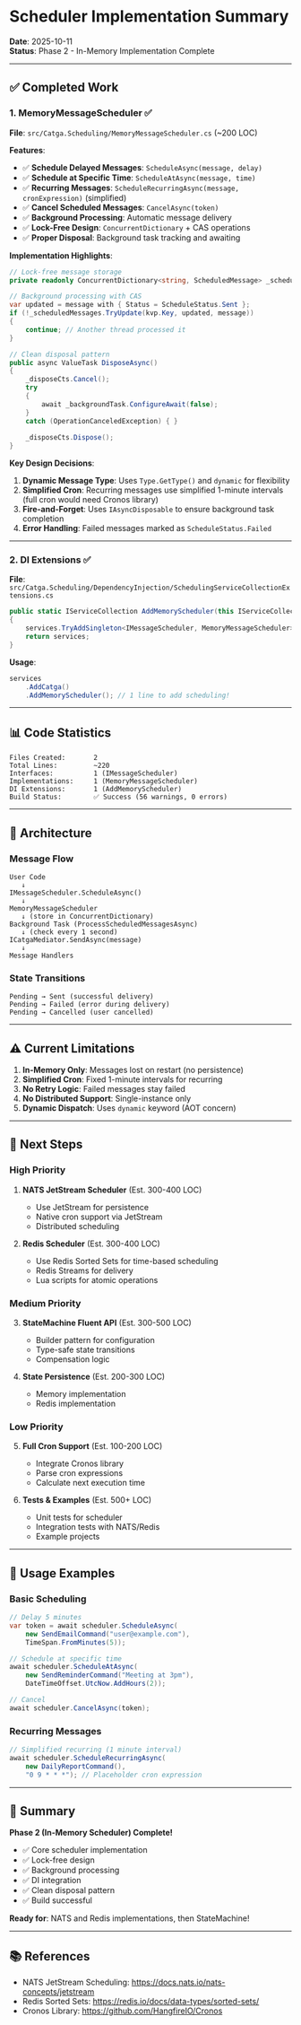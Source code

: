# Scheduler Implementation Summary

**Date**: 2025-10-11  
**Status**: Phase 2 - In-Memory Implementation Complete

---

## ✅ Completed Work

### 1. **MemoryMessageScheduler** ✅

**File**: `src/Catga.Scheduling/MemoryMessageScheduler.cs` (~200 LOC)

**Features**:
- ✅ **Schedule Delayed Messages**: `ScheduleAsync(message, delay)`
- ✅ **Schedule at Specific Time**: `ScheduleAtAsync(message, time)`
- ✅ **Recurring Messages**: `ScheduleRecurringAsync(message, cronExpression)` (simplified)
- ✅ **Cancel Scheduled Messages**: `CancelAsync(token)`
- ✅ **Background Processing**: Automatic message delivery
- ✅ **Lock-Free Design**: `ConcurrentDictionary` + CAS operations
- ✅ **Proper Disposal**: Background task tracking and awaiting

**Implementation Highlights**:
```csharp
// Lock-free message storage
private readonly ConcurrentDictionary<string, ScheduledMessage> _scheduledMessages = new();

// Background processing with CAS
var updated = message with { Status = ScheduleStatus.Sent };
if (!_scheduledMessages.TryUpdate(kvp.Key, updated, message))
{
    continue; // Another thread processed it
}

// Clean disposal pattern
public async ValueTask DisposeAsync()
{
    _disposeCts.Cancel();
    try
    {
        await _backgroundTask.ConfigureAwait(false);
    }
    catch (OperationCanceledException) { }
    
    _disposeCts.Dispose();
}
```

**Key Design Decisions**:
1. **Dynamic Message Type**: Uses `Type.GetType()` and `dynamic` for flexibility
2. **Simplified Cron**: Recurring messages use simplified 1-minute intervals (full cron would need Cronos library)
3. **Fire-and-Forget**: Uses `IAsyncDisposable` to ensure background task completion
4. **Error Handling**: Failed messages marked as `ScheduleStatus.Failed`

---

### 2. **DI Extensions** ✅

**File**: `src/Catga.Scheduling/DependencyInjection/SchedulingServiceCollectionExtensions.cs`

```csharp
public static IServiceCollection AddMemoryScheduler(this IServiceCollection services)
{
    services.TryAddSingleton<IMessageScheduler, MemoryMessageScheduler>();
    return services;
}
```

**Usage**:
```csharp
services
    .AddCatga()
    .AddMemoryScheduler(); // 1 line to add scheduling!
```

---

## 📊 Code Statistics

```
Files Created:       2
Total Lines:         ~220
Interfaces:          1 (IMessageScheduler)
Implementations:     1 (MemoryMessageScheduler)
DI Extensions:       1 (AddMemoryScheduler)
Build Status:        ✅ Success (56 warnings, 0 errors)
```

---

## 🎯 Architecture

### Message Flow

```
User Code
   ↓
IMessageScheduler.ScheduleAsync()
   ↓
MemoryMessageScheduler
   ↓ (store in ConcurrentDictionary)
Background Task (ProcessScheduledMessagesAsync)
   ↓ (check every 1 second)
ICatgaMediator.SendAsync(message)
   ↓
Message Handlers
```

### State Transitions

```
Pending → Sent (successful delivery)
Pending → Failed (error during delivery)
Pending → Cancelled (user cancelled)
```

---

## ⚠️ Current Limitations

1. **In-Memory Only**: Messages lost on restart (no persistence)
2. **Simplified Cron**: Fixed 1-minute intervals for recurring
3. **No Retry Logic**: Failed messages stay failed
4. **No Distributed Support**: Single-instance only
5. **Dynamic Dispatch**: Uses `dynamic` keyword (AOT concern)

---

## 🚀 Next Steps

### High Priority
1. **NATS JetStream Scheduler** (Est. 300-400 LOC)
   - Use JetStream for persistence
   - Native cron support via JetStream
   - Distributed scheduling

2. **Redis Scheduler** (Est. 300-400 LOC)
   - Use Redis Sorted Sets for time-based scheduling
   - Redis Streams for delivery
   - Lua scripts for atomic operations

### Medium Priority
3. **StateMachine Fluent API** (Est. 300-500 LOC)
   - Builder pattern for configuration
   - Type-safe state transitions
   - Compensation logic

4. **State Persistence** (Est. 200-300 LOC)
   - Memory implementation
   - Redis implementation

### Low Priority
5. **Full Cron Support** (Est. 100-200 LOC)
   - Integrate Cronos library
   - Parse cron expressions
   - Calculate next execution time

6. **Tests & Examples** (Est. 500+ LOC)
   - Unit tests for scheduler
   - Integration tests with NATS/Redis
   - Example projects

---

## 📝 Usage Examples

### Basic Scheduling

```csharp
// Delay 5 minutes
var token = await scheduler.ScheduleAsync(
    new SendEmailCommand("user@example.com"),
    TimeSpan.FromMinutes(5));

// Schedule at specific time
await scheduler.ScheduleAtAsync(
    new SendReminderCommand("Meeting at 3pm"),
    DateTimeOffset.UtcNow.AddHours(2));

// Cancel
await scheduler.CancelAsync(token);
```

### Recurring Messages

```csharp
// Simplified recurring (1 minute interval)
await scheduler.ScheduleRecurringAsync(
    new DailyReportCommand(),
    "0 9 * * *"); // Placeholder cron expression
```

---

## 🎉 Summary

**Phase 2 (In-Memory Scheduler) Complete!**

- ✅ Core scheduler implementation
- ✅ Lock-free design
- ✅ Background processing
- ✅ DI integration
- ✅ Clean disposal pattern
- ✅ Build successful

**Ready for**: NATS and Redis implementations, then StateMachine!

---

## 📚 References

- NATS JetStream Scheduling: https://docs.nats.io/nats-concepts/jetstream
- Redis Sorted Sets: https://redis.io/docs/data-types/sorted-sets/
- Cronos Library: https://github.com/HangfireIO/Cronos

